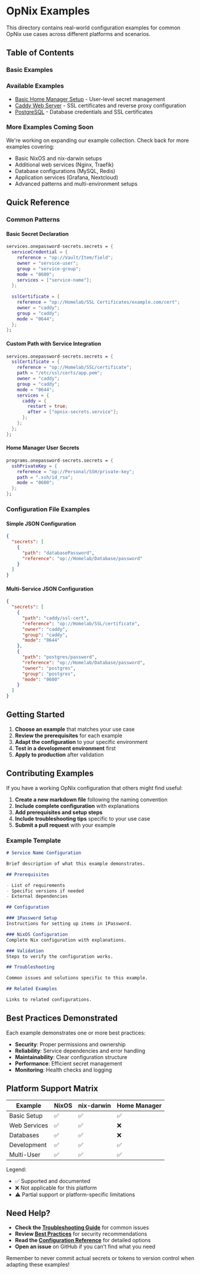# OpNix Examples

This directory contains real-world configuration examples for common OpNix use cases across different platforms and scenarios.

## Table of Contents

### Basic Examples
### Available Examples
- [Basic Home Manager Setup](./basic-home-manager.md) - User-level secret management
- [Caddy Web Server](./caddy-ssl.md) - SSL certificates and reverse proxy configuration  
- [PostgreSQL](./postgresql.md) - Database credentials and SSL certificates

### More Examples Coming Soon
We're working on expanding our example collection. Check back for more examples covering:
- Basic NixOS and nix-darwin setups
- Additional web services (Nginx, Traefik)
- Database configurations (MySQL, Redis)
- Application services (Grafana, Nextcloud)
- Advanced patterns and multi-environment setups

## Quick Reference

### Common Patterns

#### Basic Secret Declaration
```nix
services.onepassword-secrets.secrets = {
  serviceCredential = {
    reference = "op://Vault/Item/field";
    owner = "service-user";
    group = "service-group";
    mode = "0600";
    services = ["service-name"];
  };
  
  sslCertificate = {
    reference = "op://Homelab/SSL Certificates/example.com/cert";
    owner = "caddy";
    group = "caddy";
    mode = "0644";
  };
};
```

#### Custom Path with Service Integration
```nix
services.onepassword-secrets.secrets = {
  sslCertificate = {
    reference = "op://Homelab/SSL/certificate";
    path = "/etc/ssl/certs/app.pem";
    owner = "caddy";
    group = "caddy";
    mode = "0644";
    services = {
      caddy = {
        restart = true;
        after = ["opnix-secrets.service"];
      };
    };
  };
};
```

#### Home Manager User Secrets
```nix
programs.onepassword-secrets.secrets = {
  sshPrivateKey = {
    reference = "op://Personal/SSH/private-key";
    path = ".ssh/id_rsa";
    mode = "0600";
  };
};
```

### Configuration File Examples

#### Simple JSON Configuration
```json
{
  "secrets": [
    {
      "path": "databasePassword",
      "reference": "op://Homelab/Database/password"
    }
  ]
}
```

#### Multi-Service JSON Configuration
```json
{
  "secrets": [
    {
      "path": "caddy/ssl-cert",
      "reference": "op://Homelab/SSL/certificate",
      "owner": "caddy",
      "group": "caddy",
      "mode": "0644"
    },
    {
      "path": "postgres/password",
      "reference": "op://Homelab/Database/password",
      "owner": "postgres",
      "group": "postgres",
      "mode": "0600"
    }
  ]
}
```

## Getting Started

1. **Choose an example** that matches your use case
2. **Review the prerequisites** for each example
3. **Adapt the configuration** to your specific environment
4. **Test in a development environment** first
5. **Apply to production** after validation

## Contributing Examples

If you have a working OpNix configuration that others might find useful:

1. **Create a new markdown file** following the naming convention
2. **Include complete configuration** with explanations
3. **Add prerequisites and setup steps**
4. **Include troubleshooting tips** specific to your use case
5. **Submit a pull request** with your example

### Example Template

```markdown
# Service Name Configuration

Brief description of what this example demonstrates.

## Prerequisites

- List of requirements
- Specific versions if needed
- External dependencies

## Configuration

### 1Password Setup
Instructions for setting up items in 1Password.

### NixOS Configuration
Complete Nix configuration with explanations.

### Validation
Steps to verify the configuration works.

## Troubleshooting

Common issues and solutions specific to this example.

## Related Examples

Links to related configurations.
```

## Best Practices Demonstrated

Each example demonstrates one or more best practices:

- **Security**: Proper permissions and ownership
- **Reliability**: Service dependencies and error handling
- **Maintainability**: Clear configuration structure
- **Performance**: Efficient secret management
- **Monitoring**: Health checks and logging

## Platform Support Matrix

| Example | NixOS | nix-darwin | Home Manager |
|---------|-------|------------|--------------|
| Basic Setup | ✅ | ✅ | ✅ |
| Web Services | ✅ | ✅ | ❌ |
| Databases | ✅ | ✅ | ❌ |
| Development | ✅ | ✅ | ✅ |
| Multi-User | ✅ | ✅ | ✅ |

Legend:
- ✅ Supported and documented
- ❌ Not applicable for this platform
- ⚠️ Partial support or platform-specific limitations

## Need Help?

- **Check the [Troubleshooting Guide](../troubleshooting.md)** for common issues
- **Review [Best Practices](../best-practices.md)** for security recommendations
- **Read the [Configuration Reference](../configuration-reference.md)** for detailed options
- **Open an issue** on GitHub if you can't find what you need

Remember to never commit actual secrets or tokens to version control when adapting these examples!